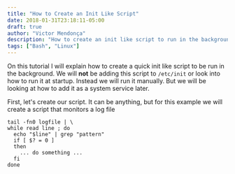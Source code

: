 ```yaml
---
title: "How to Create an Init Like Script"
date: 2018-01-31T23:18:11-05:00
draft: true
author: "Victor Mendonça"
description: "How to create an init like script to run in the background as a service"
tags: ["Bash", "Linux"]
---
```


On this tutorial I will explain how to create a quick init like script to be run in the background. We will **not** be adding this script to `/etc/init` or look into how to run it at startup. Instead we will run it manually. But we will be looking at how to add it as a system service later.

First, let's create our script. It can be anything, but for this example we will create a script that monitors a log file

```
tail -fn0 logfile | \
while read line ; do
  echo "$line" | grep "pattern"
  if [ $? = 0 ]
  then
    ... do something ...
  fi
done
```
